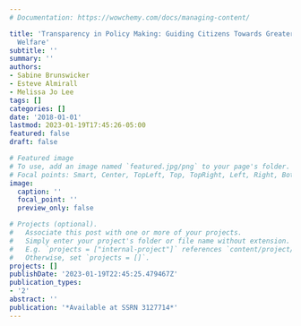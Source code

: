 ```yaml
---
# Documentation: https://wowchemy.com/docs/managing-content/

title: 'Transparency in Policy Making: Guiding Citizens Towards Greater Collective
  Welfare'
subtitle: ''
summary: ''
authors:
- Sabine Brunswicker
- Esteve Almirall
- Melissa Jo Lee
tags: []
categories: []
date: '2018-01-01'
lastmod: 2023-01-19T17:45:26-05:00
featured: false
draft: false

# Featured image
# To use, add an image named `featured.jpg/png` to your page's folder.
# Focal points: Smart, Center, TopLeft, Top, TopRight, Left, Right, BottomLeft, Bottom, BottomRight.
image:
  caption: ''
  focal_point: ''
  preview_only: false

# Projects (optional).
#   Associate this post with one or more of your projects.
#   Simply enter your project's folder or file name without extension.
#   E.g. `projects = ["internal-project"]` references `content/project/deep-learning/index.md`.
#   Otherwise, set `projects = []`.
projects: []
publishDate: '2023-01-19T22:45:25.479467Z'
publication_types:
- '2'
abstract: ''
publication: '*Available at SSRN 3127714*'
---
```

